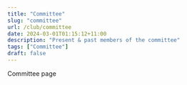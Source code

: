 ```yaml
---
title: "Committee"
slug: "committee"
url: /club/committee
date: 2024-03-01T01:15:12+11:00
description: "Present & past members of the committee"
tags: ["Committee"]
draft: false
---
```


Committee page
